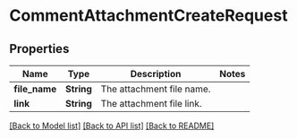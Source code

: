 # CommentAttachmentCreateRequest

## Properties

Name | Type | Description | Notes
------------ | ------------- | ------------- | -------------
**file_name** | **String** | The attachment file name. | 
**link** | **String** | The attachment file link. | 

[[Back to Model list]](../README.md#documentation-for-models) [[Back to API list]](../README.md#documentation-for-api-endpoints) [[Back to README]](../README.md)


